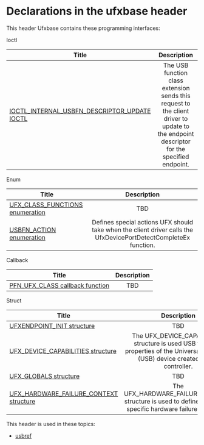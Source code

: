 # Declarations in the ufxbase header
This header Ufxbase contains these programming interfaces:

Ioctl

| Title        | Description    |
| ------------- |:-------------:|
| [IOCTL_INTERNAL_USBFN_DESCRIPTOR_UPDATE IOCTL](ni-ufxbase-ioctl-internal-usbfn-descriptor-update.md) | The USB function class extension sends this request to the client driver to update to the endpoint descriptor for the specified endpoint. |
Enum

| Title        | Description    |
| ------------- |:-------------:|
| [UFX_CLASS_FUNCTIONS enumeration](ne-ufxbase--ufx-class-functions.md) | TBD |
| [USBFN_ACTION enumeration](ne-ufxbase--usbfn-action.md) | Defines special actions UFX should take when the client driver calls the UfxDevicePortDetectCompleteEx function. |
Callback

| Title        | Description    |
| ------------- |:-------------:|
| [PFN_UFX_CLASS callback function](nc-ufxbase-pfn-ufx-class.md) | TBD |
Struct

| Title        | Description    |
| ------------- |:-------------:|
| [UFXENDPOINT_INIT structure](ns-ufxbase--ufxendpoint-init.md) | TBD |
| [UFX_DEVICE_CAPABILITIES structure](ns-ufxbase--ufx-device-capabilities.md) | The UFX_DEVICE_CAPABILITIES structure is used USB to define properties of the Universal Serial Bus (USB) device created by the controller. |
| [UFX_GLOBALS structure](ns-ufxbase--ufx-globals.md) | TBD |
| [UFX_HARDWARE_FAILURE_CONTEXT structure](ns-ufxbase--ufx-hardware-failure-context.md) | The UFX_HARDWARE_FAILURE_CONTEXT structure is used to define controller-specific hardware failure properties. |

This header is used in these topics:

- [usbref](..content/_usbref)
